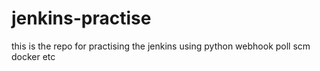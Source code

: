 # jenkins-practise
this is the repo for practising the jenkins using python webhook poll scm docker etc

